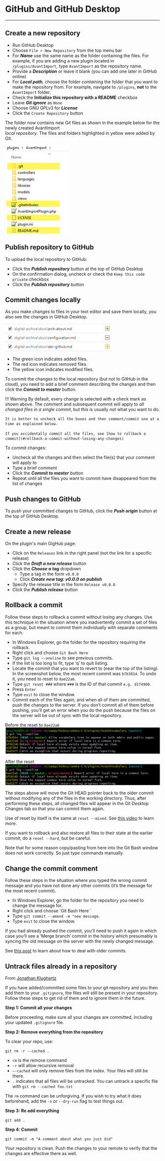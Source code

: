 # GitHub and GitHub Desktop

---

## Create a new repository

- Run GitHub Desktop
- Choose `File > New Repository` from the top menu bar
- For **_Name_** use the same name as the folder containing the files.
  For example, if you are adding a new plugin located in `/plugins/AvantImport`, type `AvantImport` as the repository name.
- Provide a **_Description_** or leave it blank (you can add one later in GitHub online)  
- For **_Local path_**, choose the folder *containing* the folder that you want to make the repository from. For example,
  navigate to `/plugins`, **not** to the `AvantImport` folder.
- Check the **Initialize this repository with a README** checkbox
- Leave **_Git ignore_** as `None`
- Choose GNU GPLv3 for **_License_**
- Click the `Create Repository` button

The folder now contains new Git files as shown in the example below for the newly created AvantImport  
*local repository*. The files and folders highlighted in yellow were added by Git.

![GitHub files](github-1.jpg)

## Publish repository to GitHub

To upload the local repository to GitHub:

- Click the **_Publish repository_** button at the top of GitHub Desktop
- On the confirmation dialog, uncheck or check the `Keep this code private` checkbox
- Click the **_Publish repository_** button

## Commit changes locally

As you make changes to files in your text editor and save them locally, you also see the changes in GitHub Desktop.

![GitHub files](github-2.jpg)

- The green icon indicates added files. 
- The red icon indicates removed files. 
- The yellow icon indicates modified files. 

To commit the changes to the local repository (but not to GitHub in the cloud), you need to add a brief
comment describing the changes and then click the **_Commit to master_** button.

!!! Warning
    By default, every change is selected with a check mark as shown above. The comment and subsequent commit
    will apply to *all changed files in a single commit*, but this is usually *not* what you
    want to do.

    It is better to uncheck all the boxes and then comment/commit one at a time as explained below.

    If you accidentally commit all the files, see [how to rollback a commit](#rollback-a-commit-without-losing-any-changes)

To commit changes:

- Uncheck all the changes and then select the file(s) that your comment will apply to
- Type a brief comment
- Click the **_Commit to master_** button
- Repeat until all the files you want to commit have disappeared from the list of changes

## Push changes to GitHub

To push your committed changes to GitHub, click the **_Push origin_** button at the top of GitHub Desktop.

## Create a new release
On the plugin's main GigHub page:

- Click on the `Releases` link in the right panel (not the link for a specific release)
- Click the **_Draft a new release_** button
- Click the **_Choose a tag_** dropdown
    - Type a tag in the form `v0.0.0`
    - Click **_Create new tag: v0.0.0 on publish_**
- Specify the release title in the form `Release v0.0.0`
- Click the **_Publish release_** button


## Rollback a commit

Follow these steps to rollback a commit without losing any changes. Use this technique in the situation where
you inadvertently commit a set of files as a group, but meant to commit them individually with separate comments for each.

- In Windows Explorer, go the folder for the repository requiring the rollback.
- Right click and choose `Git Bash Here`
- Type `git log –-oneline` to see previous commits.
- If the list is too long to fit, type ‘q’ to quit listing.
- Locate the commit that you want to revert to (near the top of the listing).
  In the screenshot below, the most recent commit was `b7b3014`. To undo it,
  you need to reset to `8ae22a6`.
- Type `git reset ###` where `###` is the ID of that commit `e.g. d1f4960`.
- Press `Enter`
- Type `exit` to close the window.
- Commit each of the files again, and when all of them are committed, push the changes to the server. If you don’t commit all of them before pushing, you’ll get an error when you do the push because the files on the server will be out of sync with the local repository.

Before the reset to `8ae22a6`
![git log --oneline](github-3.jpg)

After the reset
![git log --oneline](github-4.jpg)

The steps above will move the Git HEAD pointer back to the older commit without modifying any of the files in the working directory. Thus, after performing these steps, all changed files will appear in the Git Desktop Changes tab so that you can commit them again.

Use of reset by itself is the same at `reset --mixed`. See [this video](https://www.youtube.com/watch?v=A3s8KxgDYRk) to learn more.

If you want to rollback and also restore all files to their state at the earlier commit, do a
 `reset --hard`, but be careful.

Note that for some reason copy/pasting from here into the Git Bash window does not work correctly. So just type commands manually.

## Change the commit comment

Follow these steps in the situation where you typed the wrong commit message and you have not done any other commits (it’s the message for the most recent commit).

- In Windows Explorer, go the folder for the repository you need to change the message for.
- Right click and choose `Git Bash Here``
- Type `git commit --amend -m "new message`.
- Type `exit` to close the window.

If you had already pushed the commit, you’ll need to push it again in which case you’ll see a ‘Merge branch’ commit in the history which presumably is syncing the old message on the server with the newly changed message.

See [this post](https://gist.github.com/nepsilon/156387acf9e1e72d48fa35c4fabef0b4) to learn about how to deal with older commits.


## Untrack files already in a repository

From [Jonathan Klughertz](http://www.codeblocq.com/2016/01/Untrack-files-already-added-to-git-repository-based-on-gitignore/)

If you have added/committed some files to your git repository and you then add them to your `.gitignore`, the files will still be present in your repository. Follow these steps to get rid of them and to ignore them in the future.

**Step 1: Commit all your changes**

Before proceeding, make sure all your changes are committed, including your updated `.gitignore` file.

**Step 2: Remove everything from the repository**

To clear your repo, use:

```
git rm -r --cached .
```

- `rm` is the remove command
- `-r` will allow recursive removal
- `–-cached` will only remove files from the index. Your files will still be there.
- `.` indicates that all files will be untracked. You can untrack a specific file with `git rm --cached foo.txt`

The `rm` command can be unforgiving. If you wish to try what it does beforehand, add the `-n` or `--dry-run` flag to test things out.

**Step 3: Re add everything**

```
git add .
```

**Step 4: Commit**

```
git commit -m "A comment about what you just did"
```

Your repository is clean. Push the changes to your remote to verify that the changes are effective there as well.

